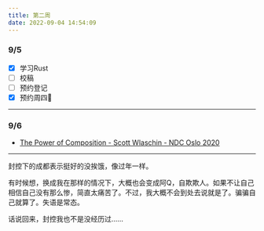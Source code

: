 ```yaml
---
title: 第二周
date: 2022-09-04 14:54:09
---
```

### 9/5
- [x] 学习Rust
- [ ] 校稿
- [ ] 预约登记
- [x] 预约周四🏓️

---

### 9/6
- [The Power of Composition - Scott Wlaschin - NDC Oslo 2020](https://youtube.com/watch?v=rCKPgu4DvcE)


---

封控下的成都表示挺好的没挨饿，像过年一样。

有时候想，换成我在那样的情况下，大概也会变成阿Q，自欺欺人。如果不让自己相信自己没有那么惨，简直太痛苦了。不过，我大概不会到处去说就是了。骗骗自己就算了。失语是常态。

话说回来，封控我也不是没经历过……